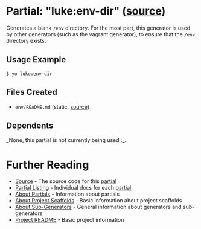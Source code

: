 # Partial: "luke:env-dir" ([source](../../generators/env-dir/index.js))

Generates a blank `/env` directory.
For the most part, this generator is used by other generators (such as the
vagrant generator), to ensure that the `/env` directory exists.

## Usage Example

```
$ yo luke:env-dir
```


## Files Created

* `env/README.md` (static, [source](../../core/env/_README.md))


## Dependents

_None, this partial is not currently being used :\_.


# Further Reading

* [Source](../../generators/env-dir/index.js) - The source code for this [partial](../partials.md)
* [Partial Listing](./) - Individual docs for each [partial](../partials.md)
* [About Partials](../partials.md) - Information about partials
* [About Project Scaffolds](../project-scaffolds.md) - Basic information about project scaffolds
* [About Sub-Generators](../generators.md) - General information about generators and sub-generators
* [Project README](../README.md) - Basic project information
